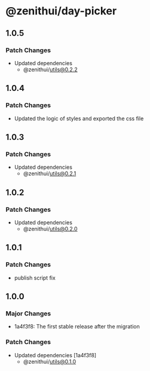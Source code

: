# @zenithui/day-picker

## 1.0.5

### Patch Changes

- Updated dependencies
  - @zenithui/utils@0.2.2

## 1.0.4

### Patch Changes

- Updated the logic of styles and exported the css file

## 1.0.3

### Patch Changes

- Updated dependencies
  - @zenithui/utils@0.2.1

## 1.0.2

### Patch Changes

- Updated dependencies
  - @zenithui/utils@0.2.0

## 1.0.1

### Patch Changes

- publish script fix

## 1.0.0

### Major Changes

- 1a4f3f8: The first stable release after the migration

### Patch Changes

- Updated dependencies [1a4f3f8]
  - @zenithui/utils@0.1.0

